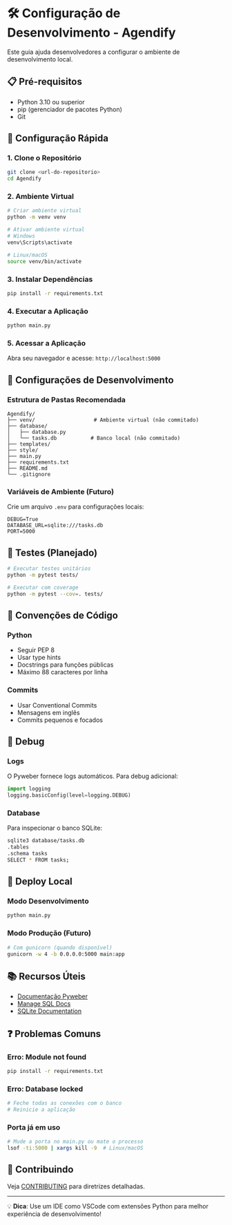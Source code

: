 # 🛠️ Configuração de Desenvolvimento - Agendify

Este guia ajuda desenvolvedores a configurar o ambiente de desenvolvimento local.

## 📋 Pré-requisitos

- Python 3.10 ou superior
- pip (gerenciador de pacotes Python)
- Git

## 🚀 Configuração Rápida

### 1. Clone o Repositório
```bash
git clone <url-do-repositorio>
cd Agendify
```

### 2. Ambiente Virtual
```bash
# Criar ambiente virtual
python -m venv venv

# Ativar ambiente virtual
# Windows
venv\Scripts\activate

# Linux/macOS
source venv/bin/activate
```

### 3. Instalar Dependências
```bash
pip install -r requirements.txt
```

### 4. Executar a Aplicação
```bash
python main.py
```

### 5. Acessar a Aplicação
Abra seu navegador e acesse: `http://localhost:5000`

## 🔧 Configurações de Desenvolvimento

### Estrutura de Pastas Recomendada
```
Agendify/
├── venv/                   # Ambiente virtual (não commitado)
├── database/
│   ├── database.py
│   └── tasks.db           # Banco local (não commitado)
├── templates/
├── style/
├── main.py
├── requirements.txt
├── README.md
└── .gitignore
```

### Variáveis de Ambiente (Futuro)
Crie um arquivo `.env` para configurações locais:
```env
DEBUG=True
DATABASE_URL=sqlite:///tasks.db
PORT=5000
```

## 🧪 Testes (Planejado)

```bash
# Executar testes unitários
python -m pytest tests/

# Executar com coverage
python -m pytest --cov=. tests/
```

## 📝 Convenções de Código

### Python
- Seguir PEP 8
- Usar type hints
- Docstrings para funções públicas
- Máximo 88 caracteres por linha

### Commits
- Usar Conventional Commits
- Mensagens em inglês
- Commits pequenos e focados

## 🐛 Debug

### Logs
O Pyweber fornece logs automáticos. Para debug adicional:
```python
import logging
logging.basicConfig(level=logging.DEBUG)
```

### Database
Para inspecionar o banco SQLite:
```bash
sqlite3 database/tasks.db
.tables
.schema tasks
SELECT * FROM tasks;
```

## 🚀 Deploy Local

### Modo Desenvolvimento
```bash
python main.py
```

### Modo Produção (Futuro)
```bash
# Com gunicorn (quando disponível)
gunicorn -w 4 -b 0.0.0.0:5000 main:app
```

## 📚 Recursos Úteis

- [Documentação Pyweber](https://pyweber.readthedocs.io/)
- [Manage SQL Docs](https://manage-sql.readthedocs.io/)
- [SQLite Documentation](https://sqlite.org/docs.html)

## ❓ Problemas Comuns

### Erro: Module not found
```bash
pip install -r requirements.txt
```

### Erro: Database locked
```bash
# Feche todas as conexões com o banco
# Reinicie a aplicação
```

### Porta já em uso
```bash
# Mude a porta no main.py ou mate o processo
lsof -ti:5000 | xargs kill -9  # Linux/macOS
```

## 🤝 Contribuindo

Veja [CONTRIBUTING](CONTRIBUTING.md) para diretrizes detalhadas.

---
💡 **Dica**: Use um IDE como VSCode com extensões Python para melhor experiência de desenvolvimento!
